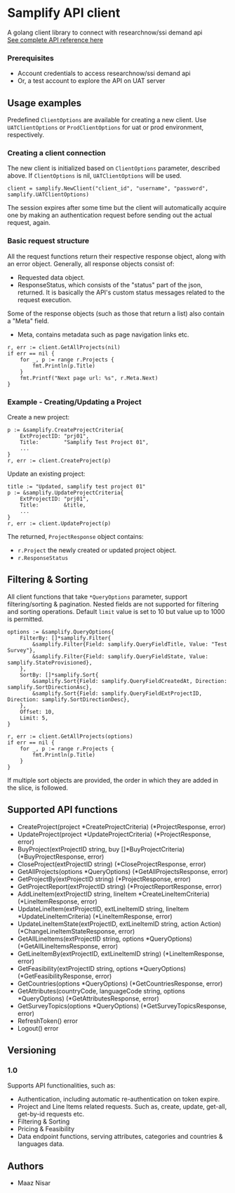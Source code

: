 # Samplify API client

A golang client library to connect with researchnow/ssi demand api
<br /><a href="https://developers.researchnow.com/samplifyapi-docs" target="_blank">See complete API reference here</a>

### Prerequisites

* Account credentials to access researchnow/ssi demand api
* Or, a test account to explore the API on UAT server

## Usage examples

Predefined `ClientOptions` are available for creating a new client.
Use `UATClientOptions` or `ProdClientOptions` for uat or prod environment, respectively.

### Creating a client connection

The new client is initialized based on `ClientOptions` parameter, described above. If `ClientOptions` is nil, `UATClientOptions` will be used.

```
client = samplify.NewClient("client_id", "username", "password", samplify.UATClientOptions)
```

The session expires after some time but the client will automatically acquire one by making an authentication request before sending out the actual request, again.

### Basic request structure

All the request functions return their respective response object, along with an error object.
Generally, all response objects consist of:
* Requested data object.
* ResponseStatus, which consists of the "status" part of the json, returned. It is basically the API's custom status messages related to the request execution.

Some of the response objects (such as those that return a list) also contain a "Meta" field.
* Meta, contains metadata such as page navigation links etc.

```
r, err := client.GetAllProjects(nil)
if err == nil {
	for _, p := range r.Projects {
		fmt.Println(p.Title)
	}
	fmt.Printf("Next page url: %s", r.Meta.Next)
}
```

### Example - Creating/Updating a Project

Create a new project:
```
p := &samplify.CreateProjectCriteria{
	ExtProjectID: "prj01",
	Title:        "Samplify Test Project 01",
	...
}
r, err := client.CreateProject(p)
```

Update an existing project:

```
title := "Updated, samplify test project 01"
p := &samplify.UpdateProjectCriteria{
	ExtProjectID: "prj01",
	Title:        &title,
	...
}
r, err := client.UpdateProject(p)
```

The returned, `ProjectResponse` object contains:
* `r.Project` the newly created or updated project object.
* `r.ResponseStatus`

## Filtering & Sorting

All client functions that take `*QueryOptions` parameter, support filtering/sorting & pagination. Nested fields are not supported for filtering and sorting operations. Default `limit` value is set to 10 but value up to 1000 is permitted.

```
options := &samplify.QueryOptions{
	FilterBy: []*samplify.Filter{
		&samplify.Filter{Field: samplify.QueryFieldTitle, Value: "Test Survey"},
		&samplify.Filter{Field: samplify.QueryFieldState, Value: samplify.StateProvisioned},
	},
	SortBy: []*samplify.Sort{
		&samplify.Sort{Field: samplify.QueryFieldCreatedAt, Direction: samplify.SortDirectionAsc},
		&samplify.Sort{Field: samplify.QueryFieldExtProjectID, Direction: samplify.SortDirectionDesc},
	},
	Offset: 10,
	Limit: 5,
}

r, err := client.GetAllProjects(options)
if err == nil {
	for _, p := range r.Projects {
		fmt.Println(p.Title)
	}
}
```

If multiple sort objects are provided, the order in which they are added in the slice, is followed.

## Supported API functions

* CreateProject(project *CreateProjectCriteria) (*ProjectResponse, error)
* UpdateProject(project *UpdateProjectCriteria) (*ProjectResponse, error)
* BuyProject(extProjectID string, buy []*BuyProjectCriteria) (*BuyProjectResponse, error)
* CloseProject(extProjectID string) (*CloseProjectResponse, error)
* GetAllProjects(options *QueryOptions) (*GetAllProjectsResponse, error)
* GetProjectBy(extProjectID string) (*ProjectResponse, error)
* GetProjectReport(extProjectID string) (*ProjectReportResponse, error)
* AddLineItem(extProjectID string, lineItem *CreateLineItemCriteria) (*LineItemResponse, error)
* UpdateLineItem(extProjectID, extLineItemID string, lineItem *UpdateLineItemCriteria) (*LineItemResponse, error)
* UpdateLineItemState(extProjectID, extLineItemID string, action Action) (*ChangeLineItemStateResponse, error)
* GetAllLineItems(extProjectID string, options *QueryOptions) (*GetAllLineItemsResponse, error)
* GetLineItemBy(extProjectID, extLineItemID string) (*LineItemResponse, error)
* GetFeasibility(extProjectID string, options *QueryOptions) (*GetFeasibilityResponse, error)
* GetCountries(options *QueryOptions) (*GetCountriesResponse, error)
* GetAttributes(countryCode, languageCode string, options *QueryOptions) (*GetAttributesResponse, error)
* GetSurveyTopics(options *QueryOptions) (*GetSurveyTopicsResponse, error)
* RefreshToken() error
* Logout() error


## Versioning

### 1.0
Supports API functionalities, such as:
* Authentication, including automatic re-authentication on token expire.
* Project and Line Items related requests. Such as, create, update, get-all, get-by-id requests etc.
* Filtering & Sorting
* Pricing & Feasibility
* Data endpoint functions, serving attributes, categories and countries & languages data.

## Authors

* Maaz Nisar